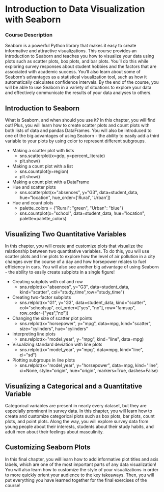 # Introduction to Data Visualization with Seaborn
### Course Description
Seaborn is a powerful Python library that makes it easy to create informative and attractive visualizations. This course provides an introduction to Seaborn and teaches you how to visualize your data using plots such as scatter plots, box plots, and bar plots. You’ll do this while exploring survey responses about student hobbies and the factors that are associated with academic success. You’ll also learn about some of Seaborn’s advantages as a statistical visualization tool, such as how it automatically calculates confidence intervals. By the end of the course, you will be able to use Seaborn in a variety of situations to explore your data and effectively communicate the results of your data analyses to others.

## Introduction to Seaborn
What is Seaborn, and when should you use it? In this chapter, you will find out! Plus, you will learn how to create scatter plots and count plots with both lists of data and pandas DataFrames. You will also be introduced to one of the big advantages of using Seaborn - the ability to easily add a third variable to your plots by using color to represent different subgroups.

- Making a scatter plot with lists
    - sns.scatterplot(x=gdp, y=percent_literate)
    - plt.show()
- Making a count plot with a list
    - sns.countplot(y=region)
    - plt.show()
- Making a count plot with a DataFrame
- Hue and scatter plots
    - sns.scatterplot(x="absences", y="G3", 
                data=student_data, 
                hue="location", hue_order=['Rural', 'Urban'])
- Hue and count plots
    - palette_colors = {"Rural": "green", "Urban": "blue"}
    - sns.countplot(x="school", data=student_data, hue="location", palette=palette_colors)

## Visualizing Two Quantitative Variables
In this chapter, you will create and customize plots that visualize the relationship between two quantitative variables. To do this, you will use scatter plots and line plots to explore how the level of air pollution in a city changes over the course of a day and how horsepower relates to fuel efficiency in cars. You will also see another big advantage of using Seaborn - the ability to easily create subplots in a single figure!

- Creating subplots with col and row
    - sns.relplot(x="absences", y="G3", 
            data=student_data,
            kind="scatter", 
            col="study_time",row="study_time")
- Creating two-factor subplots
    - sns.relplot(x="G1", y="G3", 
            data=student_data,
            kind="scatter", 
            col="schoolsup",
            col_order=["yes", "no"],           row="famsup", 
            row_order=["yes","no"])
- Changing the size of scatter plot points
    - sns.relplot(x="horsepower", y="mpg", 
            data=mpg, kind="scatter", 
            size="cylinders", hue="cylinders"
- Interpreting line plots
    - sns.relplot(x="model_year", y="mpg", kind="line", data=mpg)
- Visualizing standard deviation with line plots
    - sns.relplot(x="model_year", y="mpg",
            data=mpg, kind="line", ci="sd")
- Plotting subgroups in line plots
    - sns.relplot(x="model_year", y="horsepower", 
            data=mpg, kind="line", 
            ci=None, style="origin", 
            hue="origin", markers=True, dashes=False)

## Visualizing a Categorical and a Quantitative Variable
Categorical variables are present in nearly every dataset, but they are especially prominent in survey data. In this chapter, you will learn how to create and customize categorical plots such as box plots, bar plots, count plots, and point plots. Along the way, you will explore survey data from young people about their interests, students about their study habits, and adult men about their feelings about masculinity.

## Customizing Seaborn Plots
In this final chapter, you will learn how to add informative plot titles and axis labels, which are one of the most important parts of any data visualization! You will also learn how to customize the style of your visualizations in order to more quickly orient your audience to the key takeaways. Then, you will put everything you have learned together for the final exercises of the course!